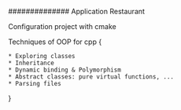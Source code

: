 ############## Application Restaurant

Configuration project with cmake

Techniques of OOP for cpp
{

    * Exploring classes
    * Inheritance
    * Dynamic binding & Polymorphism
    * Abstract classes: pure virtual functions, ...
    * Parsing files
}
